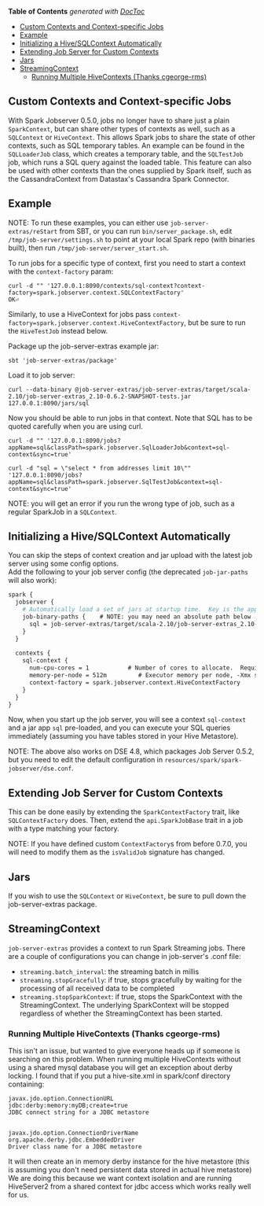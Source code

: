 <!-- START doctoc generated TOC please keep comment here to allow auto update -->
<!-- DON'T EDIT THIS SECTION, INSTEAD RE-RUN doctoc TO UPDATE -->
**Table of Contents**  *generated with [DocToc](https://github.com/thlorenz/doctoc)*

- [Custom Contexts and Context-specific Jobs](#custom-contexts-and-context-specific-jobs)
- [Example](#example)
- [Initializing a Hive/SQLContext Automatically](#initializing-a-hivesqlcontext-automatically)
- [Extending Job Server for Custom Contexts](#extending-job-server-for-custom-contexts)
- [Jars](#jars)
- [StreamingContext](#streamingcontext)
  - [Running Multiple HiveContexts (Thanks cgeorge-rms)](#running-multiple-hivecontexts-thanks-cgeorge-rms)

<!-- END doctoc generated TOC please keep comment here to allow auto update -->

## Custom Contexts and Context-specific Jobs

With Spark Jobserver 0.5.0, jobs no longer have to share just a plain
`SparkContext`, but can share other types of contexts as well, such as a
`SQLContext` or `HiveContext`.  This allows Spark jobs to share the state of 
other contexts, such as SQL temporary tables.  An example can be found in the 
`SQLLoaderJob` class, which creates a temporary table, and the `SQLTestJob` job, 
which runs a SQL query against the loaded table.  This feature can also be 
used with other contexts than the ones supplied by Spark itself, such as the 
CassandraContext from Datastax's Cassandra Spark Connector.

## Example

NOTE: To run these examples, you can either use `job-server-extras/reStart` from SBT, or you
can run `bin/server_package.sh`, edit `/tmp/job-server/settings.sh` to point at your local Spark repo (with binaries
built), then run `/tmp/job-server/server_start.sh`.

To run jobs for a specific type of context, first you need to start a context with the `context-factory` param:

    curl -d "" '127.0.0.1:8090/contexts/sql-context?context-factory=spark.jobserver.context.SQLContextFactory'
    OK⏎

Similarly, to use a HiveContext for jobs pass `context-factory=spark.jobserver.context.HiveContextFactory`, but be sure to run the `HiveTestJob` instead below.

Package up the job-server-extras example jar:

    sbt 'job-server-extras/package'

Load it to job server:

    curl --data-binary @job-server-extras/job-server-extras/target/scala-2.10/job-server-extras_2.10-0.6.2-SNAPSHOT-tests.jar  127.0.0.1:8090/jars/sql

Now you should be able to run jobs in that context.  Note that SQL has to be quoted carefully when you are using curl.

    curl -d "" '127.0.0.1:8090/jobs?appName=sql&classPath=spark.jobserver.SqlLoaderJob&context=sql-context&sync=true'

    curl -d "sql = \"select * from addresses limit 10\"" '127.0.0.1:8090/jobs?appName=sql&classPath=spark.jobserver.SqlTestJob&context=sql-context&sync=true'
    
NOTE: you will get an error if you run the wrong type of job, such as a regular SparkJob in a `SQLContext`.

## Initializing a Hive/SQLContext Automatically

You can skip the steps of context creation and jar upload with the latest job server using some config options.  
Add the following to your job server config (the deprecated `job-jar-paths` will also work):

```apache
spark {
  jobserver {
    # Automatically load a set of jars at startup time.  Key is the appName, value is the path/URL.
    job-binary-paths {    # NOTE: you may need an absolute path below
      sql = job-server-extras/target/scala-2.10/job-server-extras_2.10-0.6.2-SNAPSHOT-tests.jar
    }
  }
  
  contexts {
    sql-context {
      num-cpu-cores = 1           # Number of cores to allocate.  Required.
      memory-per-node = 512m         # Executor memory per node, -Xmx style eg 512m, 1G, etc.
      context-factory = spark.jobserver.context.HiveContextFactory
    }
  }  
}
```

Now, when you start up the job server, you will see a context `sql-context` and a jar app `sql` pre-loaded, and you can execute your SQL queries immediately (assuming you have tables stored in your Hive Metastore).

NOTE: The above also works on DSE 4.8, which packages Job Server 0.5.2, but you need to edit the default configuration in `resources/spark/spark-jobserver/dse.conf`.

## Extending Job Server for Custom Contexts

This can be done easily by extending the `SparkContextFactory` trait, like `SQLContextFactory` does.  Then, extend the `api.SparkJobBase` trait in a job with a type matching your factory.

NOTE: If you have defined custom `ContextFactory`s from before 0.7.0, you will need to modify them as the `isValidJob` signature has changed.

## Jars

If you wish to use the `SQLContext` or `HiveContext`, be sure to pull down the job-server-extras package.

## StreamingContext

`job-server-extras` provides a context to run Spark Streaming jobs. There are a couple of configurations you can change in job-server's .conf file:

* `streaming.batch_interval`: the streaming batch in millis
* `streaming.stopGracefully`: if true, stops gracefully by waiting for the processing of all received data to be completed 
* `streaming.stopSparkContext`: if true, stops the SparkContext with the StreamingContext. The underlying SparkContext will be stopped regardless of whether the StreamingContext has been started.

### Running Multiple HiveContexts (Thanks cgeorge-rms)

This isn't an issue, but wanted to give everyone heads up if someone is searching on this problem.
When running multiple HiveContexts without using a shared mysql database you will get an exception about derby locking.
I found that if you put a hive-site.xml in spark/conf directory containing:


    javax.jdo.option.ConnectionURL
    jdbc:derby:memory:myDB;create=true
    JDBC connect string for a JDBC metastore


    javax.jdo.option.ConnectionDriverName
    org.apache.derby.jdbc.EmbeddedDriver
    Driver class name for a JDBC metastore

It will then create an in memory derby instance for the hive metastore (this is assuming you don't need persistent data stored in actual hive metastore) 
We are doing this because we want context isolation and are running HiveServer2 from a shared context for jdbc access which works really well for us.
